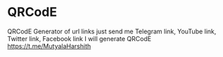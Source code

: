 # QRCodE
QRCodE Generator of url links just send me Telegram link, YouTube link, Twitter link, Facebook link I will generate QRCodE https://t.me/MutyalaHarshith
